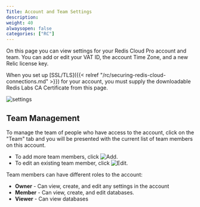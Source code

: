 ```yaml
---
Title: Account and Team Settings
description:
weight: 40
alwaysopen: false
categories: ["RC"]
---
```

On this page you can view settings for your Redis Cloud Pro account and team.
You can add or edit your VAT ID, the account Time Zone, and a new
Relic license key.

When you set up [SSL/TLS]({{< relref "/rc/securing-redis-cloud-connections.md" >}}) for your account,
you must supply the downloadable Redis Labs CA Certificate from this page.

![settings](/images/rcpro/settings.png)

## Team Management

To manage the team of people who have access to the account, click on
the "Team" tab and you will be presented with the current list of team
members on this account.

- To add more team members, click ![Add](/images/rs/icon_add.png#no-click "Add").
- To edit an existing team member, click ![Edit](/images/rcpro/icon_edit.png#no-click "Edit").

Team members can have different roles to the account:

- **Owner** - Can view, create, and edit any settings in the account
- **Member** - Can view, create, and edit databases.
- **Viewer** - Can view databases
